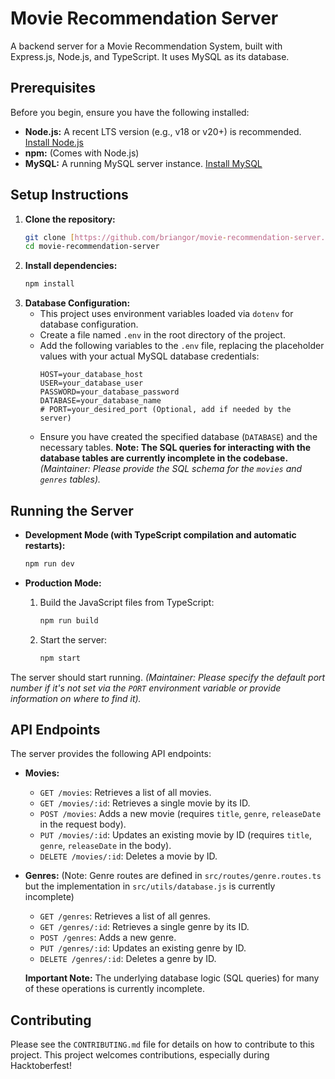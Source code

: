 # Movie Recommendation Server

A backend server for a Movie Recommendation System, built with Express.js, Node.js, and TypeScript. It uses MySQL as its database.

## Prerequisites

Before you begin, ensure you have the following installed:
* **Node.js:** A recent LTS version (e.g., v18 or v20+) is recommended. [Install Node.js](https://nodejs.org/)
* **npm:** (Comes with Node.js)
* **MySQL:** A running MySQL server instance. [Install MySQL](https://dev.mysql.com/downloads/mysql/)

## Setup Instructions

1.  **Clone the repository:**
    ```bash
    git clone [https://github.com/briangor/movie-recommendation-server.git](https://github.com/briangor/movie-recommendation-server.git)
    cd movie-recommendation-server
    ```
2.  **Install dependencies:**
    ```bash
    npm install
    ```
3.  **Database Configuration:**
    * This project uses environment variables loaded via `dotenv` for database configuration.
    * Create a file named `.env` in the root directory of the project.
    * Add the following variables to the `.env` file, replacing the placeholder values with your actual MySQL database credentials:
        ```dotenv
        HOST=your_database_host
        USER=your_database_user
        PASSWORD=your_database_password
        DATABASE=your_database_name
        # PORT=your_desired_port (Optional, add if needed by the server)
        ```
    * Ensure you have created the specified database (`DATABASE`) and the necessary tables. **Note: The SQL queries for interacting with the database tables are currently incomplete in the codebase.** *(Maintainer: Please provide the SQL schema for the `movies` and `genres` tables).*

## Running the Server

* **Development Mode (with TypeScript compilation and automatic restarts):**
    ```bash
    npm run dev
    ```

* **Production Mode:**
    1. Build the JavaScript files from TypeScript:
        ```bash
        npm run build
        ```

    2. Start the server:
        ```bash
        npm start
        ```

The server should start running. *(Maintainer: Please specify the default port number if it's not set via the `PORT` environment variable or provide information on where to find it).*

## API Endpoints

The server provides the following API endpoints:

* **Movies:**
    * `GET /movies`: Retrieves a list of all movies.
    * `GET /movies/:id`: Retrieves a single movie by its ID.
    * `POST /movies`: Adds a new movie (requires `title`, `genre`, `releaseDate` in the request body).
    * `PUT /movies/:id`: Updates an existing movie by ID (requires `title`, `genre`, `releaseDate` in the body).
    * `DELETE /movies/:id`: Deletes a movie by ID.
* **Genres:** (Note: Genre routes are defined in `src/routes/genre.routes.ts` but the implementation in `src/utils/database.js` is currently incomplete)
    * `GET /genres`: Retrieves a list of all genres.
    * `GET /genres/:id`: Retrieves a single genre by its ID.
    * `POST /genres`: Adds a new genre.
    * `PUT /genres/:id`: Updates an existing genre by ID.
    * `DELETE /genres/:id`: Deletes a genre by ID.

    **Important Note:** The underlying database logic (SQL queries) for many of these operations is currently incomplete.

## Contributing

Please see the `CONTRIBUTING.md` file for details on how to contribute to this project. This project welcomes contributions, especially during Hacktoberfest!
